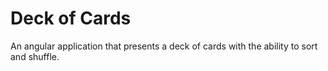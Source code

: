 # Deck of Cards
An angular application that presents a deck of cards with the ability to sort and shuffle.
